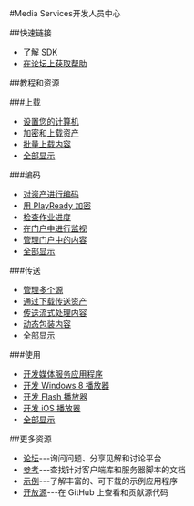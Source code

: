 <properties 
pageTitle="Windows Azure 开发人员中心：Media Services" 
description="" 
services="Media Services" 
documentationCenter="Develop" 
authors="" 
manager="Tiffena" 
editor="Eric Chen" />

#Media Services开发人员中心

##快速链接

- [了解 SDK](/develop/media-services/developer-tools/)
- [在论坛上获取帮助](https://social.msdn.microsoft.com/Forums/azure/zh-CN/home?forum=windowsazurezhchs)

##教程和资源

###上载

- [设置您的计算机](/documentation/articles/media-services-set-up-computer/)
- [加密和上载资产](/documentation/articles/media-services-create-encrypted-asset-upload-storage/)
- [批量上载内容](http://msdn.microsoft.com/zh-cn/library/azure/jj853022.aspx)
- [全部显示](/develop/media-services/resources/)

###编码

- [对资产进行编码](/documentation/articles/media-services-encode-asset/)
- [用 PlayReady 加密](/documentation/articles/media-services-protect-asset/)
- [检查作业进度](/documentation/articles/media-services-check-job-progress/)
- [在门户中进行监视](/documentation/articles/media-services-monitor-services-account/)
- [管理门户中的内容](/documentation/articles/media-services-manage-content/)
- [全部显示](/develop/media-services/resources/)

###传送

- [管理多个源](/documentation/articles/media-services-manage-origins/)
- [通过下载传送资产](/documentation/articles/media-services-deliver-asset-download/)
- [传送流式处理内容](/documentation/articles/media-services-deliver-streaming-content/)
- [动态包装内容](https://msdn.microsoft.com/zh-cn/library/azure/jj889436.aspx)
- [全部显示](/develop/media-services/resources/)

###使用

- [开发媒体服务应用程序](http://msdn.microsoft.com/zh-cn/library/dn223283.aspx)
- [开发 Windows 8 播放器](/documentation/articles/media-services-build-smooth-streaming-apps/)
- [开发 Flash 播放器](/documentation/articles/media-services-use-osmf-smooth-streaming-client-plugin/)
- [开发 iOS 播放器](/documentation/articles/media-services-use-ios-media-player-framework/)
- [全部显示](/develop/media-services/resources/)

##更多资源

- [论坛](https://social.msdn.microsoft.com/Forums/azure/zh-CN/home?forum=windowsazurezhchs)---询问问题、分享见解和讨论平台
- [参考](http://msdn.microsoft.com/zh-cn/library/azure/hh973629)---查找针对客户端库和服务器脚本的文档
- [示例](http://code.msdn.microsoft.com/Windows-Azure-Media-040435f8)---了解丰富的、可下载的示例应用程序
- [开放源](https://github.com/windowsazure/)---在 GitHub 上查看和贡献源代码

